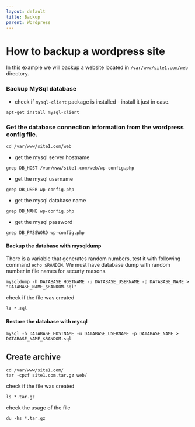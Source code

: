```yaml
---
layout: default
title: Backup      
parent: Wordpress
---
```


# How to backup a wordpress site

In this example we will backup a website located in `/var/www/site1.com/web` directory.

### Backup MySql database

* check if `mysql-client` package is installed - install it just in case.

````
apt-get install mysql-client
````

### Get the database connection information from the wordpress config file.

````
cd /var/www/site1.com/web
````

* get the mysql server hostname

````
grep DB_HOST /var/www/site1.com/web/wp-config.php
````

* get the mysql username

````
grep DB_USER wp-config.php
````

* get the mysql database name

````
grep DB_NAME wp-config.php
````

* get the mysql password

````
grep DB_PASSWORD wp-config.php
````

#### Backup the database with mysqldump

There is a variable that generates random numbers, test it with following command `echo $RANDOM`. We must have database dump with random number in file names for securty reasons.

````
mysqldump -h DATABASE_HOSTNAME -u DATABASE_USERNAME -p DATABASE_NAME > "DATABASE_NAME_$RANDOM.sql"
````

check if the file was created

````
ls *.sql
````
#### Restore the database with mysql

````
mysql -h DATABASE_HOSTNAME -u DATABASE_USERNAME -p DATABASE_NAME > DATABASE_NAME_$RANDOM.sql
````

## Create archive

````
cd /var/www/site1.com/
tar -cpzf site1.com.tar.gz web/
````

check if the file was created

````
ls *.tar.gz
````

check the usage of the file

````
du -hs *.tar.gz
````
